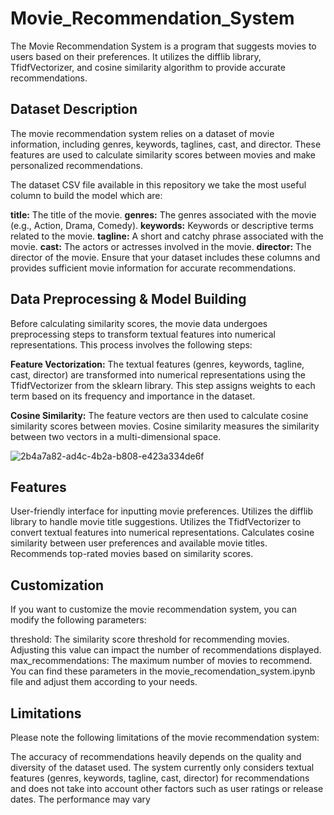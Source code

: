 # Movie_Recommendation_System
The Movie Recommendation System is a program that suggests movies to users based on their preferences. It utilizes the difflib library, TfidfVectorizer, and cosine similarity algorithm to provide accurate recommendations.

## Dataset Description
The movie recommendation system relies on a dataset of movie information, including genres, keywords, taglines, cast, and director. These features are used to calculate similarity scores between movies and make personalized recommendations.

The dataset CSV file available in this repository we take the most useful column to build the model which are:

**title:** The title of the movie.
**genres:** The genres associated with the movie (e.g., Action, Drama, Comedy).
**keywords:** Keywords or descriptive terms related to the movie.
**tagline:** A short and catchy phrase associated with the movie.
**cast:** The actors or actresses involved in the movie.
**director:** The director of the movie.
Ensure that your dataset includes these columns and provides sufficient movie information for accurate recommendations.

## Data Preprocessing & Model Building

Before calculating similarity scores, the movie data undergoes preprocessing steps to transform textual features into numerical representations. This process involves the following steps:

**Feature Vectorization:** The textual features (genres, keywords, tagline, cast, director) are transformed into numerical representations using the TfidfVectorizer from the sklearn library. This step assigns weights to each term based on its frequency and importance in the dataset.

**Cosine Similarity:** The feature vectors are then used to calculate cosine similarity scores between movies. Cosine similarity measures the similarity between two vectors in a multi-dimensional space.

![2b4a7a82-ad4c-4b2a-b808-e423a334de6f](https://github.com/Paragg99/Movie_Recomendation_System/assets/91948118/4e568e94-704e-4c65-8d73-079c62bb3b47)


## Features

User-friendly interface for inputting movie preferences.
Utilizes the difflib library to handle movie title suggestions.
Utilizes the TfidfVectorizer to convert textual features into numerical representations.
Calculates cosine similarity between user preferences and available movie titles.
Recommends top-rated movies based on similarity scores.

## Customization

If you want to customize the movie recommendation system, you can modify the following parameters:

threshold: The similarity score threshold for recommending movies. Adjusting this value can impact the number of recommendations displayed.
max_recommendations: The maximum number of movies to recommend.
You can find these parameters in the movie_recomendation_system.ipynb file and adjust them according to your needs.

## Limitations

Please note the following limitations of the movie recommendation system:

The accuracy of recommendations heavily depends on the quality and diversity of the dataset used.
The system currently only considers textual features (genres, keywords, tagline, cast, director) for recommendations and does not take into account other factors such as user ratings or release dates.
The performance may vary
